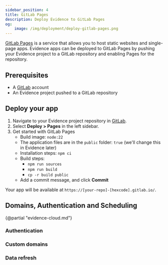 ```yaml
---
sidebar_position: 4
title: GitLab Pages
description: Deploy Evidence to GitLab Pages
og:
    image: /img/deployment/deploy-gitlab-pages.png
---
```


[GitLab Pages](https://docs.gitlab.com/ee/user/project/pages/) is a service that allows you to host static websites and single-page apps. Evidence apps can be deployed to GitLab Pages by pushing your Evidence project to a GitLab repository and enabling Pages for the repository.

## Prerequisites

- A [GitLab](https://gitlab.com/) account
- An Evidence project pushed to a GitLab repository

## Deploy your app

1. Navigate to your Evidence project repository in [GitLab](https://gitlab.com/).
1. Select **Deploy > Pages** in the left sidebar.
1. Get started with GitLab Pages
    - Build image: `node:22`
    - The application files are in the `public` folder: `true` (we'll change this in Evidence later)
    - Installation steps: `npm ci`
    - Build steps: 
        - `npm run sources`
        - `npm run build`
        - `cp -r build public`
    - Add a commit message, and click **Commit**

Your app will be available at `https://[your-repo]-[hexcode].gitlab.io/`.


## Domains, Authentication and Scheduling

{@partial "evidence-cloud.md"}

### Authentication

### Custom domains

### Data refresh